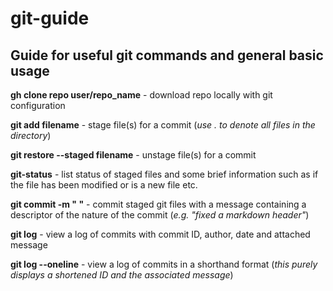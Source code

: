 # git-guide

## Guide for useful git commands and general basic usage

**gh clone repo user/repo_name** - download repo locally with git configuration  

**git add filename** - stage file(s) for a commit (*use . to denote all files in the directory*)  

**git restore --staged filename** - unstage file(s) for a commit  

**git-status** - list status of staged files and some brief information such as if the file has been modified or is a new file etc.  

**git commit -m " "** - commit staged git files with a message containing a descriptor of the nature of the commit (*e.g. "fixed a markdown header"*)  

**git log** - view a log of commits with commit ID, author, date and attached message

**git log --oneline** - view a log of commits in a shorthand format (*this purely displays a shortened ID and the associated message*)
